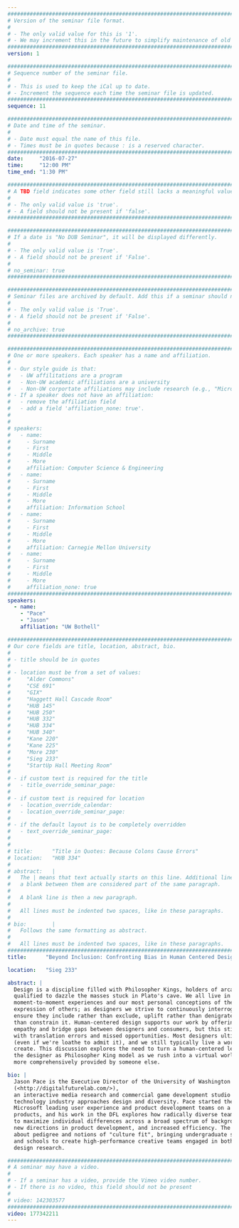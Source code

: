 ```yaml
---
################################################################################
# Version of the seminar file format.
#
# - The only valid value for this is '1'.
# - We may increment this in the future to simplify maintenance of old seminars.
################################################################################
version: 1

################################################################################
# Sequence number of the seminar file.
#
# - This is used to keep the iCal up to date.
# - Increment the sequence each time the seminar file is updated.
################################################################################
sequence: 11

################################################################################
# Date and time of the seminar.
#
# - Date must equal the name of this file.
# - Times must be in quotes because : is a reserved character.
################################################################################
date:     "2016-07-27"
time:     "12:00 PM"
time_end: "1:30 PM"

################################################################################
# A TBD field indicates some other field still lacks a meaningful value.
#
# - The only valid value is 'true'.
# - A field should not be present if 'false'.
################################################################################

################################################################################
# If a date is "No DUB Seminar", it will be displayed differently.
#
# - The only valid value is 'True'.
# - A field should not be present if 'False'.
#
# no_seminar: true
################################################################################

################################################################################
# Seminar files are archived by default. Add this if a seminar should not be.
#
# - The only valid value is 'True'.
# - A field should not be present if 'False'.
#
# no_archive: true
################################################################################

################################################################################
# One or more speakers. Each speaker has a name and affiliation.
#
# - Our style guide is that:
#   - UW affilitations are a program
#   - Non-UW academic affiliations are a university
#   - Non-UW corportate affiliations may include research (e.g., "Microsoft Research")
# - If a speaker does not have an affiliation:
#   - remove the affiliation field
#   - add a field 'affiliation_none: true'.
#
#
# speakers:
#   - name: 
#     - Surname
#     - First
#     - Middle
#     - More
#     affiliation: Computer Science & Engineering 
#   - name: 
#     - Surname
#     - First
#     - Middle
#     - More
#     affiliation: Information School 
#   - name: 
#     - Surname
#     - First
#     - Middle
#     - More
#     affiliation: Carnegie Mellon University 
#   - name:
#     - Surname
#     - First
#     - Middle
#     - More
#     affiliation_none: true
################################################################################
speakers:
  - name:
    - "Pace"
    - "Jason"
    affiliation: "UW Bothell"

################################################################################
# Our core fields are title, location, abstract, bio.
#
# - title should be in quotes
#
# - location must be from a set of values:
#     "Alder Commons"
#     "CSE 691"
#     "GIX"
#     "Haggett Hall Cascade Room"
#     "HUB 145"
#     "HUB 250"
#     "HUB 332"
#     "HUB 334"
#     "HUB 340"
#     "Kane 220"
#     "Kane 225"
#     "More 230"
#     "Sieg 233"
#     "StartUp Hall Meeting Room"
#
# - if custom text is required for the title
#   - title_override_seminar_page:
#
# - if custom text is required for location
#   - location_override_calendar:
#   - location_override_seminar_page:
#
# - if the default layout is to be completely overridden
#   - text_override_seminar_page:
#
#
# title:      "Title in Quotes: Because Colons Cause Errors"
# location:   "HUB 334"
#
# abstract:   |
#   The | means that text actually starts on this line. Additional lines without
#   a blank between them are considered part of the same paragraph.
#
#   A blank line is then a new paragraph.
#
#   All lines must be indented two spaces, like in these paragraphs.
#
# bio:        |
#   Follows the same formatting as abstract.
#
#   All lines must be indented two spaces, like in these paragraphs.
################################################################################
title:      "Beyond Inclusion: Confronting Bias in Human Centered Design Before the Robots Take Over"

location:   "Sieg 233"

abstract: |
  Design is a discipline filled with Philosopher Kings, holders of arcane knowledge who believe we're uniquely
  qualified to dazzle the masses stuck in Plato's cave. We all live in the designed world, and both our
  moment-to-moment experiences and our most personal conceptions of the self are shaped by the design
  expression of others; as designers we strive to continuously interrogate our processes and motives to
  ensure they include rather than exclude, uplift rather than denigrate, and expand personal agency rather
  than constrain it. Human-centered design supports our work by offering a methodological framework to enhance
  empathy and bridge gaps between designers and consumers, but this still results in products and services filled
  with translation errors and missed opportunities. Most designers ultimately still believe we're Philosopher Kings
  (even if we're loathe to admit it), and we still typically live a world away from the personas we so diligently
  create. This discussion explores the need to turn a human-centered lens upon ourselves, and asks that we reject
  the designer as Philosopher King model as we rush into a virtual world where our experience of reality is even
  more comprehensively provided by someone else.

bio: |
  Jason Pace is the Executive Director of the University of Washington Bothell’s Digital Future Lab
  (<http://digitalfuturelab.com/>),
  an interactive media research and commercial game development studio focused on transforming how the
  technology industry approaches design and diversity. Pace started the lab after spending 16 years at
  Microsoft leading user experience and product development teams on a number of Microsoft's consumer
  products, and his work in the DFL explores how radically diverse teams (teams that intentionally seek
  to maximize individual differences across a broad spectrum of backgrounds) can lead to unexpected insights,
  new directions in product development, and increased efficiency. The lab challenges conventional wisdom
  about pedigree and notions of "culture fit", bringing undergraduate students together from across majors
  and schools to create high-performance creative teams engaged in both commercial product development and
  design research.

################################################################################
# A seminar may have a video.
#
# - If a seminar has a video, provide the Vimeo video number.
# - If there is no video, this field should not be present
#
# video: 142303577
################################################################################
video: 177342211
---
```

